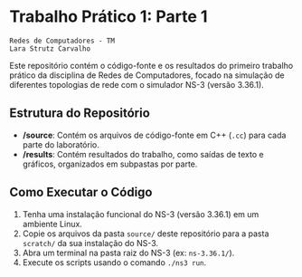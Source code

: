 # Trabalho Prático 1: Parte 1
    Redes de Computadores - TM
    Lara Strutz Carvalho

Este repositório contém o código-fonte e os resultados do primeiro trabalho prático da disciplina de Redes de Computadores, focado na simulação de diferentes topologias de rede com o simulador NS-3 (versão 3.36.1).

## Estrutura do Repositório

* **/source**: Contém os arquivos de código-fonte em C++ (`.cc`) para cada parte do laboratório.
* **/results**: Contém resultados do trabalho, como saídas de texto e gráficos, organizados em subpastas por parte.

## Como Executar o Código

1.  Tenha uma instalação funcional do NS-3 (versão 3.36.1) em um ambiente Linux.
2.  Copie os arquivos da pasta `source/` deste repositório para a pasta `scratch/` da sua instalação do NS-3.
3.  Abra um terminal na pasta raiz do NS-3 (ex: `ns-3.36.1/`).
4.  Execute os scripts usando o comando `./ns3 run`.
    ```
